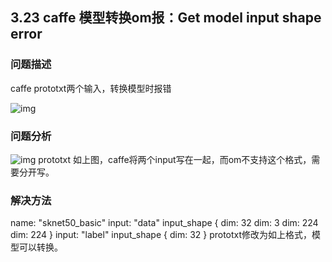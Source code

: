 ## 3.23 caffe 模型转换om报：Get model input shape error
### 问题描述
caffe prototxt两个输入，转换模型时报错

![img](https://gitee.com/Atlas200DK/FAQ/raw/master/part3/img/3-23-1.png)
### 问题分析
![img](https://gitee.com/Atlas200DK/FAQ/raw/master/part3/img/3-23-2.png)
prototxt 如上图，caffe将两个input写在一起，而om不支持这个格式，需要分开写。
### 解决方法
name: "sknet50_basic"
input: "data"
input_shape {
      dim: 32
      dim: 3
      dim: 224
      dim: 224
}
input: "label"
input_shape {
      dim: 32
}
prototxt修改为如上格式，模型可以转换。

